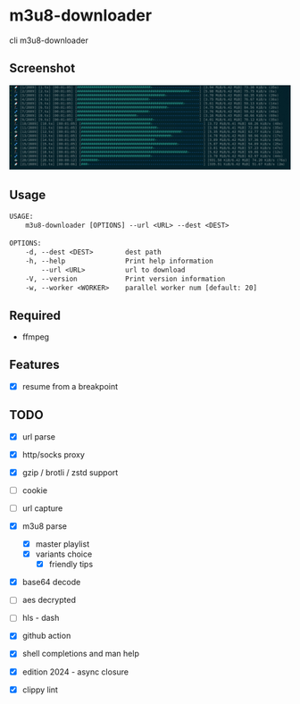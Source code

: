 # m3u8-downloader

cli m3u8-downloader

## Screenshot

![preview.png](https://github.com/someoneonsmile/m3u8-downloader/blob/main/img/preview.png?raw=true)

## Usage

```
USAGE:
    m3u8-downloader [OPTIONS] --url <URL> --dest <DEST>

OPTIONS:
    -d, --dest <DEST>        dest path
    -h, --help               Print help information
        --url <URL>          url to download
    -V, --version            Print version information
    -w, --worker <WORKER>    parallel worker num [default: 20]
```

## Required

- ffmpeg

## Features

- [x] resume from a breakpoint

## TODO

- [x] url parse
- [x] http/socks proxy
- [x] gzip / brotli / zstd support
- [ ] cookie
- [ ] url capture
- [x] m3u8 parse
  - [x] master playlist
  - [x] variants choice
    - [x] friendly tips
- [x] base64 decode
- [ ] aes decrypted
- [ ] hls - dash

- [x] github action
- [x] shell completions and man help
- [x] edition 2024 - async closure
- [x] clippy lint
